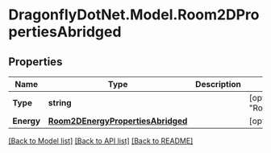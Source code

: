 
# DragonflyDotNet.Model.Room2DPropertiesAbridged

## Properties

Name | Type | Description | Notes
------------ | ------------- | ------------- | -------------
**Type** | **string** |  | [optional] [default to "Room2DPropertiesAbridged"]
**Energy** | [**Room2DEnergyPropertiesAbridged**](Room2DEnergyPropertiesAbridged.md) |  | [optional] 

[[Back to Model list]](../README.md#documentation-for-models)
[[Back to API list]](../README.md#documentation-for-api-endpoints)
[[Back to README]](../README.md)

